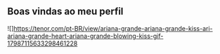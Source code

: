 ## Boas vindas ao meu perfil 

![]https://tenor.com/pt-BR/view/ariana-grande-ariana-grande-kiss-ari-ariana-grande-heart-ariana-grande-blowing-kiss-gif-17987115633298461228
